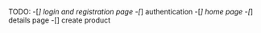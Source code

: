 TODO: -[*] login and registration page -[*] authentication -[*] home page -[*] details page
-[] create product
